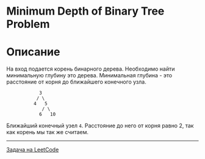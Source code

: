 # Minimum Depth of Binary Tree Problem

# Описание

На вход подается корень бинарного дерева. Необходимо найти минимальную глубину это дерева. 
Минимальная глубина - это расстояние от корня до ближайшего конечного узла.


```
            3
           / \
          4   5
             / \
            6   10
```

Ближайший конечный узел `4`. Расстояние до него от корня равно 2, так как корень мы так же считаем.


---
<a href="https://leetcode.com/problems/minimum-depth-of-binary-tree/">Задача на LeetCode</a>
